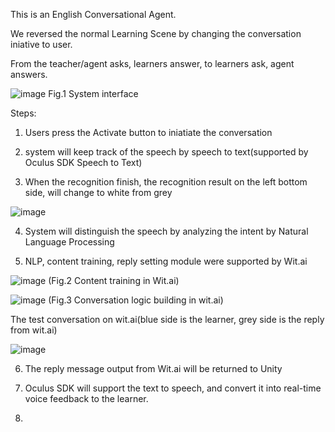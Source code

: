 This is an English Conversational Agent.

We reversed the normal Learning Scene by changing the conversation iniative to user.

From the teacher/agent asks, learners answer, to learners ask, agent answers.

![image](https://github.com/kokoL152/conversational-agent/assets/147573258/7cef0ffb-94c1-4222-b81e-16eb84fe5011)
Fig.1 System interface

Steps:

1. Users press the Activate button to iniatiate the conversation

2. system will keep track of the speech by speech to text(supported by Oculus SDK Speech to Text)
   
3. When the recognition finish, the recognition result on the left bottom side, will change to white from grey

![image](https://github.com/kokoL152/conversational-agent/assets/147573258/6d431f26-2a36-4617-8e24-a7ada2ed32ef)

4. System will distinguish the speech by analyzing the intent by Natural Language Processing
   
5. NLP, content training, reply setting module were supported by Wit.ai

![image](https://github.com/kokoL152/conversational-agent/assets/147573258/fefff8e6-945c-4349-a9ad-4714b28f8551)
(Fig.2 Content training in Wit.ai)

![image](https://github.com/kokoL152/conversational-agent/assets/147573258/69cae0a0-d310-4b4a-b663-85448dc28c13)
(Fig.3 Conversation logic building in wit.ai)

The test conversation on wit.ai(blue side is the learner, grey side is the reply from wit.ai)

![image](https://github.com/kokoL152/conversational-agent/assets/147573258/3e7bf397-d1c0-42b0-a25a-115dcfdacc17)

6. The reply message output from Wit.ai will be returned to Unity

7. Oculus SDK will support the text to speech, and convert it into real-time voice feedback to the learner.
8. 


   
